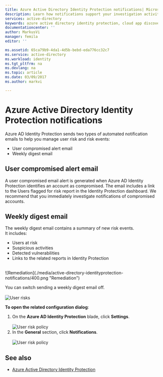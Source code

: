 ```yaml
---
title: Azure Active Directory Identity Protection notifications| Microsoft Docs
description: Learn how notifications support your investigation activities.
services: active-directory
keywords: azure active directory identity protection, cloud app discovery, managing applications, security, risk, risk level, vulnerability, security policy
documentationcenter: ''
author: MarkusVi
manager: femila
editor: ''

ms.assetid: 65ca79b9-4da1-4d5b-bebd-eda776cc32c7
ms.service: active-directory
ms.workload: identity
ms.tgt_pltfrm: na
ms.devlang: na
ms.topic: article
ms.date: 03/09/2017
ms.author: markvi

---
```

# Azure Active Directory Identity Protection notifications
Azure AD Identity Protection sends two types of automated notification emails to help you manage user risk and risk events:

* User compromised alert email
* Weekly digest email

## User compromised alert email
A user compromised email alert is generated when Azure AD Identity Protection identifies an account as compromised. The email includes a link to the Users flagged for risk report in the Identity Protection dashboard. We recommend that you immediately investigate notifications of compromised accounts.

## Weekly digest email
The weekly digest email contains a summary of new risk events.<br>
It includes:

* Users at risk
* Suspicious activities
* Detected vulnerabilities
* Links to the related reports in Identity Protection

<br>
![Remediation](./media/active-directory-identityprotection-notifications/400.png "Remediation")
<br>

You can switch sending a weekly digest email off.
<br><br>
![User risks](./media/active-directory-identityprotection-notifications/62.png "User risks")
<br>

**To open the related configuration dialog**:

1. On the **Azure AD Identity Protection** blade, click **Settings**.
   <br><br>
   ![User risk policy](./media/active-directory-identityprotection-notifications/401.png "User risk policy")
   <br>
2. In the **General** section, click **Notifications**.
   <br><br>
   ![User risk policy](./media/active-directory-identityprotection-notifications/405.png "User risk policy")
   <br>

## See also
* [Azure Active Directory Identity Protection](active-directory-identityprotection.md)
